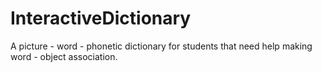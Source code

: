 # InteractiveDictionary
A picture - word - phonetic dictionary for students that need help making word - object association.
